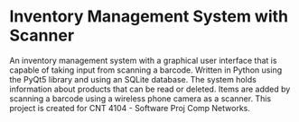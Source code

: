 # Inventory Management System with Scanner
An inventory management system with a graphical user interface that is capable of taking input from scanning a barcode. Written in Python using the PyQt5 library and using an SQLite database.
The system holds information about products that can be read or deleted. Items are added by scanning a barcode using a wireless phone camera as a scanner. This project is created for CNT 4104 - Software Proj Comp Networks.
